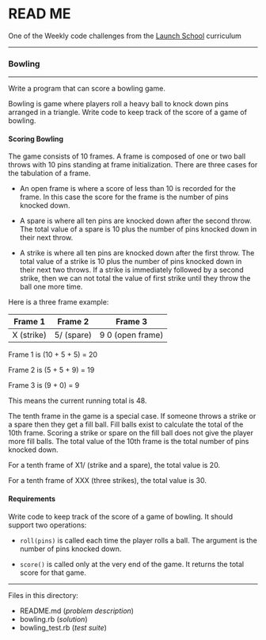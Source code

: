 # READ ME

One of the Weekly code challenges from the [Launch School](https://launchschool.com/) curriculum

---

### Bowling

---

Write a program that can score a bowling game.

Bowling is game where players roll a heavy ball to knock down pins arranged in a triangle. Write code to keep track of the score of a game of bowling.

#### Scoring Bowling

The game consists of 10 frames. A frame is composed of one or two ball throws with 10 pins standing at frame initialization. There are three cases for the tabulation of a frame.

* An open frame is where a score of less than 10 is recorded for the frame. In this case the score for the frame is the number of pins knocked down.

* A spare is where all ten pins are knocked down after the second throw. The total value of a spare is 10 plus the number of pins knocked down in their next throw.

* A strike is where all ten pins are knocked down after the first throw. The total value of a strike is 10 plus the number of pins knocked down in their next two throws. If a strike is immediately followed by a second strike, then we can not total the value of first strike until they throw the ball one more time.

Here is a three frame example:

| Frame 1 |   Frame 2  |  Frame 3 |
|------------|-----------|----------|
| X (strike) | 5/ (spare) | 9 0 (open frame) |

Frame 1 is (10 + 5 + 5) = 20

Frame 2 is (5 + 5 + 9) = 19

Frame 3 is (9 + 0) = 9

This means the current running total is 48.

The tenth frame in the game is a special case. If someone throws a strike or a spare then they get a fill ball. Fill balls exist to calculate the total of the 10th frame. Scoring a strike or spare on the fill ball does not give the player more fill balls. The total value of the 10th frame is the total number of pins knocked down.

For a tenth frame of X1/ (strike and a spare), the total value is 20.

For a tenth frame of XXX (three strikes), the total value is 30.

#### Requirements

Write code to keep track of the score of a game of bowling. It should support two operations:

* `roll(pins)` is called each time the player rolls a ball. The argument is the number of pins knocked down.

* `score()` is called only at the very end of the game. It returns the total score for that game.

---

Files in this directory:

* README.md (*problem description*)
* bowling.rb (*solution*)
* bowling_test.rb (*test suite*)
